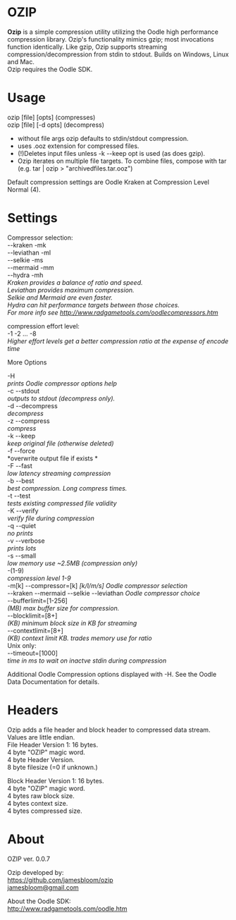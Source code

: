 # OZIP
**Ozip** is a simple compression utility utilizing the Oodle high performance compression library.  Ozip's functionality mimics gzip; most invocations function identically. Like gzip, Ozip supports streaming compression/decompression from stdin to stdout. Builds on Windows, Linux and Mac.  
Ozip requires the Oodle SDK.  
# Usage    

ozip [file] [opts]             (compresses)  
ozip [file] [-d opts]          (decompress)  

* without file args ozip defaults to stdin/stdout compression.  
* uses .ooz extension for compressed files.  
* (!)Deletes input files unless -k --keep opt is used (as does gzip).  
* Ozip iterates on multiple file targets. To combine files, compose with tar (e.g. tar <files> | ozip > "archivedfiles.tar.ooz")

Default compression settings are Oodle Kraken at Compression Level Normal (4).  

# Settings  
Compressor selection:  
                      --kraken -mk  
                      --leviathan -ml  
                      --selkie -ms  
                       --mermaid -mm  
               	       --hydra -mh  
*Kraken provides a balance of ratio and speed.   
Leviathan provides maximum compression.    
Selkie and Mermaid are even faster.                    
Hydra can hit performance targets between those choices.  
For more info see http://www.radgametools.com/oodlecompressors.htm*  

		       
compression effort level:     
          -1 -2  ...  -8  
*Higher effort levels get a better compression ratio at the expense of encode time*

More Options  
  
-H                     
*prints Oodle compressor options help*  
-c --stdout	        
*outputs to stdout (decompress only).*    
-d --decompress         
*decompress*   
-z --compress           
*compress*  
-k --keep               
*keep original file (otherwise deleted)*      
-f --force              
*overwrite output file if exists *  
-F --fast              
*low latency streaming compression*  
-b --best              
*best compression. Long compress times.*  
-t --test              
*tests existing compressed file validity*    
-K --verify           
*verify file during compression*     
-q --quiet           
*no prints*  
-v --verbose         
*prints lots*  
-s --small          
*low memory use ~2.5MB  (compression only)*   
-(1-9)	                
*compression level 1-9*  
-m[k] --compressor=[k] 
*[k/l/m/s] Oodle compressor selection*  
--kraken --mermaid --selkie --leviathan     *Oodle compressor choice*    
--bufferlimit=[1-256]  
*(MB) max buffer size for compression.*  
--blocklimit=[8+]      
*(KB) minimum block size in KB for streaming*  
--contextlimit=[8+]     
*(KB) context limit KB. trades memory use for ratio*   
Unix only:   
--timeout=[1000]        
*time in ms to wait on inactve stdin during compression*  


Additional Oodle Compression options displayed with -H. See the Oodle Data Documentation for details.   

# Headers 

Ozip adds a file header and block header to compressed data stream. Values are little endian.  
File Header Version 1:   16 bytes.      
4 byte "OZIP" magic word.  
4 byte Header Version.   
8 byte filesize (=0 if unknown.)   

Block Header Version 1:  16 bytes.    
4 byte "OZIP" magic word.  
4 bytes raw block size.  
4 bytes context size.  
4 bytes compressed size.  

# About   
OZIP ver. 0.0.7   

Ozip developed by:   
https://github.com/jamesbloom/ozip   
jamesbloom@gmail.com    
    
About the Oodle SDK:    
http://www.radgametools.com/oodle.htm   
    
